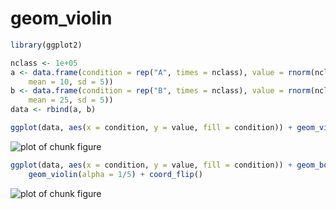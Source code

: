 geom_violin
======


```r
library(ggplot2)
```



```r
nclass <- 1e+05
a <- data.frame(condition = rep("A", times = nclass), value = rnorm(nclass, 
    mean = 10, sd = 5))
b <- data.frame(condition = rep("B", times = nclass), value = rnorm(nclass, 
    mean = 25, sd = 5))
data <- rbind(a, b)
```



```r
ggplot(data, aes(x = condition, y = value, fill = condition)) + geom_violin()
```

![plot of chunk figure](figure/figure1.png) 

```r
ggplot(data, aes(x = condition, y = value, fill = condition)) + geom_boxplot(alpha = 1/2) + 
    geom_violin(alpha = 1/5) + coord_flip()
```

![plot of chunk figure](figure/figure2.png) 

